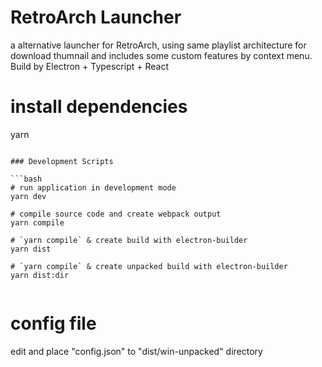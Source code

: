 # RetroArch Launcher

a alternative launcher for RetroArch, using same playlist architecture for download thumnail and includes some custom features by context menu. Build by Electron + Typescript + React


# install dependencies

yarn

````

### Development Scripts

```bash
# run application in development mode
yarn dev

# compile source code and create webpack output
yarn compile

# `yarn compile` & create build with electron-builder
yarn dist

# `yarn compile` & create unpacked build with electron-builder
yarn dist:dir


````

# config file

edit and place "config.json" to "dist/win-unpacked" directory
